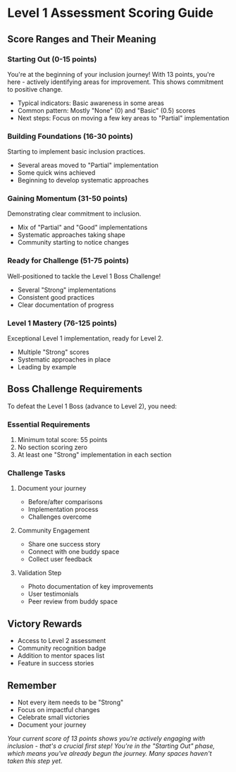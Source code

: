 # Level 1 Assessment Scoring Guide

## Score Ranges and Their Meaning

### Starting Out (0-15 points)
You're at the beginning of your inclusion journey! With 13 points, you're here - actively identifying areas for improvement. This shows commitment to positive change.
- Typical indicators: Basic awareness in some areas
- Common pattern: Mostly "None" (0) and "Basic" (0.5) scores
- Next steps: Focus on moving a few key areas to "Partial" implementation

### Building Foundations (16-30 points)
Starting to implement basic inclusion practices.
- Several areas moved to "Partial" implementation
- Some quick wins achieved
- Beginning to develop systematic approaches

### Gaining Momentum (31-50 points)
Demonstrating clear commitment to inclusion.
- Mix of "Partial" and "Good" implementations
- Systematic approaches taking shape
- Community starting to notice changes

### Ready for Challenge (51-75 points)
Well-positioned to tackle the Level 1 Boss Challenge!
- Several "Strong" implementations
- Consistent good practices
- Clear documentation of progress

### Level 1 Mastery (76-125 points)
Exceptional Level 1 implementation, ready for Level 2.
- Multiple "Strong" scores
- Systematic approaches in place
- Leading by example

## Boss Challenge Requirements
To defeat the Level 1 Boss (advance to Level 2), you need:

### Essential Requirements
1. Minimum total score: 55 points
2. No section scoring zero
3. At least one "Strong" implementation in each section

### Challenge Tasks
1. Document your journey
   - Before/after comparisons
   - Implementation process
   - Challenges overcome

2. Community Engagement
   - Share one success story
   - Connect with one buddy space
   - Collect user feedback

3. Validation Step
   - Photo documentation of key improvements
   - User testimonials
   - Peer review from buddy space

## Victory Rewards
- Access to Level 2 assessment
- Community recognition badge
- Addition to mentor spaces list
- Feature in success stories

## Remember
- Not every item needs to be "Strong"
- Focus on impactful changes
- Celebrate small victories
- Document your journey

*Your current score of 13 points shows you're actively engaging with inclusion - that's a crucial first step! You're in the "Starting Out" phase, which means you've already begun the journey. Many spaces haven't taken this step yet.*